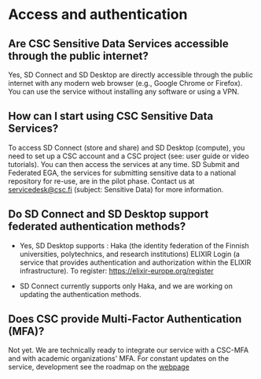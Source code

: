 
# Access and authentication

## Are CSC Sensitive Data Services accessible through the public internet?
Yes, SD Connect and SD Desktop are directly accessible through the public internet with any modern web browser (e.g., Google Chrome or Firefox). You can use the service without installing any software or using a VPN.

## How can I start using CSC Sensitive Data Services?

To access SD Connect (store and share) and SD Desktop (compute), you need to set up a CSC account and a CSC project (see: user guide or video tutorials). You can then access the services at any time.
 SD Submit and Federated EGA, the services for submitting sensitive data to a national repository for re-use, are in the pilot phase. Contact us at servicedesk@csc.fi (subject: Sensitive Data) for more information.


## Do SD Connect and SD Desktop support federated authentication methods?

* Yes, SD Desktop supports :
Haka  (the identity federation of the Finnish universities, polytechnics, and research institutions)
ELIXIR Login (a service that provides authentication and authorization within the ELIXIR infrastructure). To register: https://elixir-europe.org/register

* SD Connect currently supports only Haka, and we are working on updating the authentication methods.

## Does CSC provide Multi-Factor Authentication (MFA)?
Not yet. We are technically ready to integrate our service with a CSC-MFA and with academic organizations' MFA. For constant updates on the service, development see the roadmap on the [webpage](https://research.csc.fi/sensitive-data-services-future-development)
